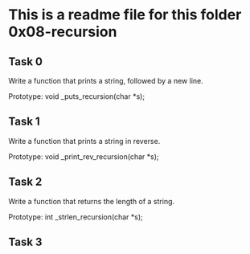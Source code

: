 # This is a readme file for this folder 0x08-recursion
## Task 0
Write a function that prints a string, followed by a new line.

Prototype: void _puts_recursion(char *s);
## Task 1
Write a function that prints a string in reverse.

Prototype: void _print_rev_recursion(char *s);
## Task 2
Write a function that returns the length of a string.

Prototype: int _strlen_recursion(char *s);
## Task 3

